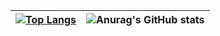 | [![Top Langs](https://github-readme-stats.vercel.app/api/top-langs/?username=ankita-maity&layout=compact&hide_border=true&langs_count=10&exclude_repo=IndicWiki-Project)](https://github.com/anuraghazra/github-readme-stats)|![Anurag's GitHub stats](https://github-readme-stats.vercel.app/api?username=ankita-maity&show_icons=true&count_private=true&hide=stars,issues&hide_border=true&hide_rank=true)
| ------------- | ------------- |
